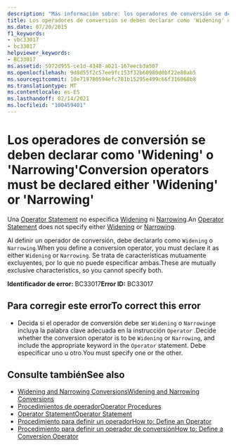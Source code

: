 ```yaml
---
description: "Más información sobre: los operadores de conversión se deben declarar como ' Widening ' o ' narrowing '"
title: Los operadores de conversión se deben declarar como 'Widening' o 'Narrowing'
ms.date: 07/20/2015
f1_keywords:
- vbc33017
- bc33017
helpviewer_keywords:
- BC33017
ms.assetid: 5972d955-ce1d-4348-a021-167eecb3a507
ms.openlocfilehash: 9d8d55f2c57ee9fc153f32b60980d0bf22e80ab5
ms.sourcegitcommit: 10e719780594efc781b15295e499c66f316068b8
ms.translationtype: MT
ms.contentlocale: es-ES
ms.lasthandoff: 02/14/2021
ms.locfileid: "100459401"
---
```

# <a name="conversion-operators-must-be-declared-either-widening-or-narrowing"></a><span data-ttu-id="81f68-103">Los operadores de conversión se deben declarar como 'Widening' o 'Narrowing'</span><span class="sxs-lookup"><span data-stu-id="81f68-103">Conversion operators must be declared either 'Widening' or 'Narrowing'</span></span>

<span data-ttu-id="81f68-104">Una [Operator Statement](../language-reference/statements/operator-statement.md) no especifica [Widening](../language-reference/modifiers/widening.md) ni [Narrowing](../language-reference/modifiers/narrowing.md).</span><span class="sxs-lookup"><span data-stu-id="81f68-104">An [Operator Statement](../language-reference/statements/operator-statement.md) does not specify either [Widening](../language-reference/modifiers/widening.md) or [Narrowing](../language-reference/modifiers/narrowing.md).</span></span>  
  
 <span data-ttu-id="81f68-105">Al definir un operador de conversión, debe declararlo como `Widening` o `Narrowing`.</span><span class="sxs-lookup"><span data-stu-id="81f68-105">When you define a conversion operator, you must declare it as either `Widening` or `Narrowing`.</span></span> <span data-ttu-id="81f68-106">Se trata de características mutuamente excluyentes, por lo que no puede especificar ambas.</span><span class="sxs-lookup"><span data-stu-id="81f68-106">These are mutually exclusive characteristics, so you cannot specify both.</span></span>  
  
 <span data-ttu-id="81f68-107">**Identificador de error:** BC33017</span><span class="sxs-lookup"><span data-stu-id="81f68-107">**Error ID:** BC33017</span></span>  
  
## <a name="to-correct-this-error"></a><span data-ttu-id="81f68-108">Para corregir este error</span><span class="sxs-lookup"><span data-stu-id="81f68-108">To correct this error</span></span>  
  
- <span data-ttu-id="81f68-109">Decida si el operador de conversión debe ser `Widening` o `Narrowing`e incluya la palabra clave adecuada en la instrucción `Operator` .</span><span class="sxs-lookup"><span data-stu-id="81f68-109">Decide whether the conversion operator is to be `Widening` or `Narrowing`, and include the appropriate keyword in the `Operator` statement.</span></span> <span data-ttu-id="81f68-110">Debe especificar uno u otro.</span><span class="sxs-lookup"><span data-stu-id="81f68-110">You must specify one or the other.</span></span>  
  
## <a name="see-also"></a><span data-ttu-id="81f68-111">Consulte también</span><span class="sxs-lookup"><span data-stu-id="81f68-111">See also</span></span>

- [<span data-ttu-id="81f68-112">Widening and Narrowing Conversions</span><span class="sxs-lookup"><span data-stu-id="81f68-112">Widening and Narrowing Conversions</span></span>](../programming-guide/language-features/data-types/widening-and-narrowing-conversions.md)
- [<span data-ttu-id="81f68-113">Procedimientos de operador</span><span class="sxs-lookup"><span data-stu-id="81f68-113">Operator Procedures</span></span>](../programming-guide/language-features/procedures/operator-procedures.md)
- [<span data-ttu-id="81f68-114">Operator Statement</span><span class="sxs-lookup"><span data-stu-id="81f68-114">Operator Statement</span></span>](../language-reference/statements/operator-statement.md)
- [<span data-ttu-id="81f68-115">Procedimiento para definir un operador</span><span class="sxs-lookup"><span data-stu-id="81f68-115">How to: Define an Operator</span></span>](../programming-guide/language-features/procedures/how-to-define-an-operator.md)
- [<span data-ttu-id="81f68-116">Procedimiento para definir un operador de conversión</span><span class="sxs-lookup"><span data-stu-id="81f68-116">How to: Define a Conversion Operator</span></span>](../programming-guide/language-features/procedures/how-to-define-a-conversion-operator.md)
